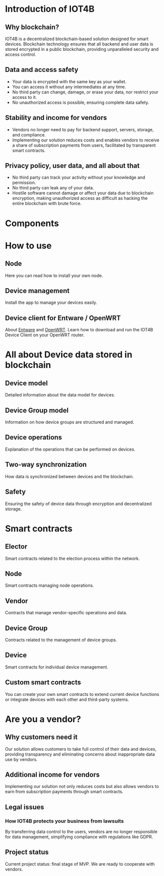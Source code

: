 # Introduction of IOT4B

## Why blockchain?
IOT4B is a decentralized blockchain-based solution designed for smart devices. Blockchain technology ensures that all backend and user data is stored encrypted in a public blockchain, providing unparalleled security and access control.

## Data and access safety
- Your data is encrypted with the same key as your wallet.
- You can access it without any intermediates at any time.
- No third party can change, damage, or erase your data, nor restrict your access to it.
- No unauthorized access is possible, ensuring complete data safety.

## Stability and income for vendors
- Vendors no longer need to pay for backend support, servers, storage, and compliance.
- Implementing our solution reduces costs and enables vendors to receive a share of subscription payments from users, facilitated by transparent smart contracts.

## Privacy policy, user data, and all about that
- No third party can track your activity without your knowledge and permission.
- No third party can leak any of your data.
- Hostile software cannot damage or affect your data due to blockchain encryption, making unauthorized access as difficult as hacking the entire blockchain with brute force.

# Components

# How to use

## Node
Here you can read how to install your own node.

## Device management
Install the app to manage your devices easily.

## Device client for Entware / OpenWRT
About [Entware](https://github.com/Entware) and [OpenWRT](https://github.com/openwrt).
Learn how to download and run the IOT4B Device Client on your OpenWRT router.

# All about Device data stored in blockchain

## Device model
Detailed information about the data model for devices.

## Device Group model
Information on how device groups are structured and managed.

## Device operations
Explanation of the operations that can be performed on devices.

## Two-way synchronization
How data is synchronized between devices and the blockchain.

## Safety
Ensuring the safety of device data through encryption and decentralized storage.

# Smart contracts

## Elector
Smart contracts related to the election process within the network.

## Node
Smart contracts managing node operations.

## Vendor
Contracts that manage vendor-specific operations and data.

## Device Group
Contracts related to the management of device groups.

## Device
Smart contracts for individual device management.

## Custom smart contracts
You can create your own smart contracts to extend current device functions or integrate devices with each other and third-party systems.

# Are you a vendor?

## Why customers need it
Our solution allows customers to take full control of their data and devices, providing transparency and eliminating concerns about inappropriate data use by vendors.

## Additional income for vendors
Implementing our solution not only reduces costs but also allows vendors to earn from subscription payments through smart contracts.

## Legal issues

### How IOT4B protects your business from lawsuits
By transferring data control to the users, vendors are no longer responsible for data management, simplifying compliance with regulations like GDPR.

## Project status
Current project status: final stage of MVP.
We are ready to cooperate with vendors.
